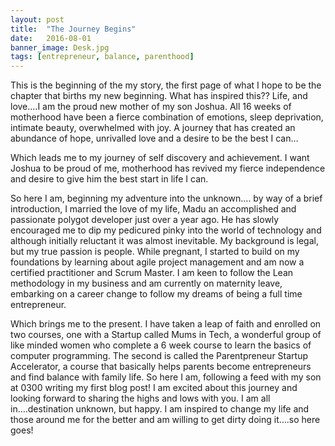 ```yaml
---
layout: post
title:  "The Journey Begins"
date:   2016-08-01
banner_image: Desk.jpg
tags: [entrepreneur, balance, parenthood]
---
```

This is the beginning of the my story, the first page of what I hope to be the chapter that births my new beginning.  What has inspired this?? Life, and love….I am the proud new mother of my son Joshua.  All 16 weeks of motherhood have been a fierce combination of emotions, sleep deprivation, intimate beauty, overwhelmed with joy.  A journey that has created an abundance of hope, unrivalled love and a desire to be the best I can…

<!--more-->

Which leads me to my journey of self discovery and achievement.  I want Joshua to be proud of me, motherhood has revived my fierce independence and desire to give him the best start in life I can.  

So here I am, beginning my adventure into the unknown…. by way of a brief introduction, I married the love of my life, Madu an accomplished and passionate polygot developer just over a year ago.  He has slowly encouraged me to dip my pedicured pinky into the world of technology and although initially reluctant it was almost inevitable.  My background is legal, but my true passion is people.  While pregnant, I started to build on my foundations by learning about agile project management and am now a certified practitioner and Scrum Master.  I am keen to follow the Lean methodology in my business and am currently on maternity leave, embarking on a career change to follow my dreams of being a full time entrepreneur.  

Which brings me to the present. I have taken a leap of faith and enrolled on two courses, one with a Startup called Mums in Tech, a wonderful group of like minded women who complete a 6 week course to learn the basics of computer programming.  The second is called the Parentpreneur Startup Accelerator, a course that basically helps parents become entrepreneurs and find balance with family life.  So here I am, following a feed with my son at 0300 writing my first blog post! I am excited about this journey and looking forward to sharing the highs and lows with you.  I am all in….destination unknown, but happy.  I am inspired to change my life and those around me for the better and am willing to get dirty doing it….so here goes!
